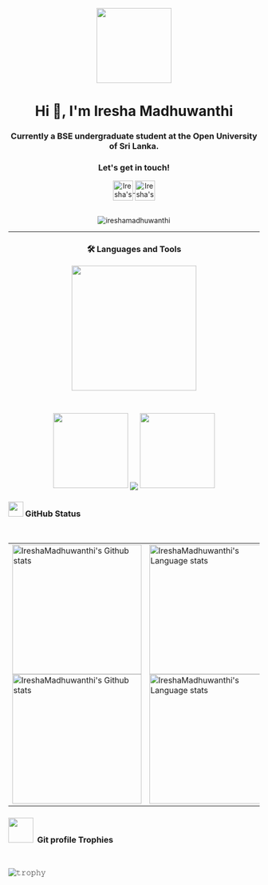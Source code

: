 <p align="center"><img  src="https://user-images.githubusercontent.com/90236635/232446433-d5540fa2-fe28-4bb8-b929-cdb51fe61336.gif" alt="" height="150"  ></p>
<h1 align="center">Hi 👋, I'm Iresha Madhuwanthi</h1>
<h3 align="center"> Currently a BSE undergraduate student at the Open University of Sri Lanka.</h3>


<!-------------------------------------------------------------------------- contact --------------------------------------------------------------------------------------------->   
<div align="center">
    <div align="center">
        <h3><b>Let's get in touch! </b></h3>
    </div>
    <a href="https://www.linkedin.com/in/iresha-madhuwanthi-760512215" target="_blank">
        <img align="center" alt="Iresha's LinkedIn" width="40px" src="https://img.icons8.com/nolan/96/linkedin.png" />
    </a>
    <a href="mailto:iresha.m.rathnasiri@gmail.com">
    <img align="center" alt="Iresha's Email" width="40px" src="https://img.icons8.com/nolan/96/email.png" />
    </a>
    <br><br> <!-- Added space between the icons -->
    <p align="center">
        <img src="https://komarev.com/ghpvc/?username=ireshamadhuwanthi&label=Profile%20views&color=0e75b6&style=flat" alt="ireshamadhuwanthi" />
    </p>
</div>

---
<!-- Languages and Tools Section start-->       
<h3 align="center">🛠️ Languages and Tools</h3> 
<p align="center">
<img width="250px" src="https://skillicons.dev/icons?i=html,css,js,mongodb,express,react,nodejs,java,python,figma,mysql,postman,git&perline=7" />
</p>
<br>
<!--Github Status section start-->
<p align="center">
  <img height="150" width="150" src="https://drive.google.com/uc?export=view&id=15DPCmEH_kPSxMDmHqgkFrw4TmmBUp5st">
  <img align="center" src="https://github-readme-streak-stats.herokuapp.com/?user=IreshaMadhuwanthi&theme=dark&hide_border=true"/>
  <img height="150" width="150" src="https://drive.google.com/uc?export=view&id=1AIHYM3hS0cn9fXFoJTfT5zwek_rcVuNi">
</p>

<!--Github Status-->
<h3 align="left"> <img src="https://media.giphy.com/media/iY8CRBdQXODJSCERIr/giphy.gif" width="30px">&nbsp;GitHub Status </h3><br>
<div align="center">
<table>
  <tr>
    <td>
        <a href="https://github.com/anuraghazra/github-readme-stats#gh-light-mode-only">
        <img height=259 src="https://github-readme-stats-git-masterrstaa-rickstaa.vercel.app/api?username=IreshaMadhuwanthi&show_icons=true&line_height=28&hide_border=true&card_width=347&include_all_commits=true&role=owner,collaborator&show=reviews,discussions_answered&rank_icon=percentile&exclude_repo=github-readme-stats&theme=default#gh-light-mode-only" alt="IreshaMadhuwanthi's Github stats" />
        </a>
        <a href="https://github.com/anuraghazra/github-readme-stats#gh-dark-mode-only">
        <img height=259 src="https://github-readme-stats-git-masterrstaa-rickstaa.vercel.app/api?username=IreshaMadhuwanthi&show_icons=true&line_height=28&hide_border=true&card_width=347&include_all_commits=true&role=owner,collaborator&show=reviews,discussions_answered&rank_icon=percentile&exclude_repo=github-readme-stats&theme=dark&bg_color=000000#gh-dark-mode-only" alt="IreshaMadhuwanthi's Github stats" />
        </a>
    </td>
     
  <!-- Github Repository Language Stats -->     
  <td>
          <a href="https://github.com/anuraghazra/github-readme-stats#gh-light-mode-only">
          <img height=259 src="https://github-readme-stats-git-masterrstaa-rickstaa.vercel.app/api/top-langs/?username=IreshaMadhuwanthi&layout=compact&langs_count=12&hide_border=true&role=owner,collaborator&theme=default#gh-light-mode-only" alt="IreshaMadhuwanthi's Language stats" />
          </a>
          <a href="https://github.com/anuraghazra/github-readme-stats#gh-dark-mode-only">
          <img height=259 src="https://github-readme-stats-git-masterrstaa-rickstaa.vercel.app/api/top-langs/?username=IreshaMadhuwanthi&layout=compact&langs_count=12&hide_border=true&role=owner,collaborator&theme=dark&bg_color=000000#gh-dark-mode-only" alt="IreshaMadhuwanthi's Language stats" />
          </a>
      </td>
  </tr>
</table>
</div>





 <!--Git profile Trophies -->
<h3 align="left"><img src="https://media.giphy.com/media/QaMcXSekUWx7aogAUr/giphy.gif" width="50" />&nbsp; Git profile Trophies </h3><br>

![𝚝𝚛𝚘𝚙𝚑𝚢](https://github-profile-trophy.vercel.app/?username=IreshaMadhuwanthi&column=9&margin-w=15&margin-h=15&no-bg=true&no-frame=true&theme=juicyfresh)











  






  

